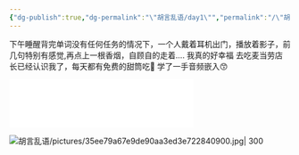 ```yaml
---
{"dg-publish":true,"dg-permalink":"\"胡言乱语/day1\"","permalink":"/\"胡言乱语/day1\"/","dgPassFrontmatter":true,"created":"2024-01-28T00:42:27.126+08:00","updated":"2024-01-29T00:10:58.818+08:00"}
---
```


下午睡醒背完单词没有任何任务的情况下，一个人戴着耳机出门，播放着影子，前几句特别有感觉,再点上一根香烟，自顾自的走着.... 我真的好幸福
去吃麦当劳店长已经认识我了，每天都有免费的甜筒吃🥰
学了一手音频嵌入😙
<iframe frameborder="no" border="0" marginwidth="0" marginheight="0" width=330 height=86 src="//music.163.com/outchain/player?type=2&id=1358255257&auto=1&height=66"> </iframe>

![胡言乱语/pictures/35ee79a67e9de90aa3ed3e722840900.jpg| 300](/img/user/%E8%83%A1%E8%A8%80%E4%B9%B1%E8%AF%AD/pictures/35ee79a67e9de90aa3ed3e722840900.jpg)




